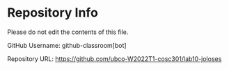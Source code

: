 # Repository Info
Please do not edit the contents of this file.

GitHub Username: github-classroom[bot]

Repository URL: https://github.com/ubco-W2022T1-cosc301/lab10-joloses
